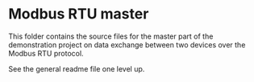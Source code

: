 ﻿Modbus RTU master 
=================
 
This folder contains the source files for the master part of the demonstration
project on data exchange between two devices over the Modbus RTU protocol.

See the general readme file one level up.  